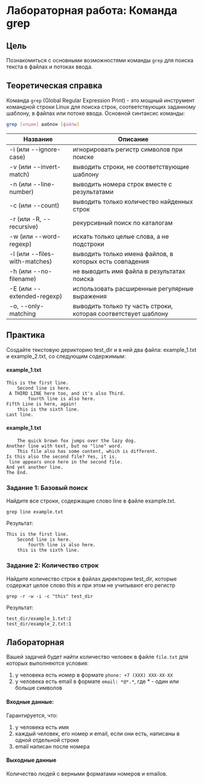 # Лабораторная работа: Команда grep

## Цель

Познакомиться с основными возможностями команды `grep` для поиска текста в файлах и потоках ввода.

## Теоретическая справка

Команда `grep` (Global Regular Expression Print) - это мощный инструмент командной строки Linux для поиска строк,
соответствующих заданному шаблону, в файлах или потоке ввода. Основной синтаксис команды:

```bash
grep [опции] шаблон [файлы]
```

| Название                      | Описание                                                       |
|-------------------------------|----------------------------------------------------------------|
| -i (или --ignore-case)	       | игнорировать регистр символов при поиске                       |
| -v (или --invert-match)       | выводить строки, не соответствующие шаблону                    |
| -n (или --line-number)        | выводить номера строк вместе с результатами                    |
| -c (или --count)              | выводить только количество найденных строк                     |
| -r (или -R, --recursive)      | рекурсивный поиск по каталогам                                 |
| -w (или --word-regexp)        | искать только целые слова, а не подстроки                      |
| -l (или --files-with-matches) | выводить только имена файлов, в которых есть совпадения        |
| -h (или --no-filename)        | не выводить имя файла в результатах поиска                     |
| -E (или --extended-regexp)    | использовать расширенные регулярные выражения                  |
| -o, --only-matching           | выводить только ту часть строки, которая соответствует шаблону |

## Практика

Создайте текстовую дерикторию test_dir и в ней два файла: example_1.txt и example_2.txt, со следующим содержимым:

#### example_1.txt

```
This is the first line.
    Second line is here.
 A THIRD LINE here too, and it's also Third.
        fourth line is also here.
Fifth Line is here, again!
    this is the sixth line.
Last line.
```

#### example_1.txt

```
    The quick brown fox jumps over the lazy dog.
Another line with text, but no "line" word.
    This file also has some content, which is different.
Is this also the second file? Yes, it is.
 line appears once here in the second file.
And yet another line.
The End.
```

### Задание 1: Базовый поиск

Найдите все строки, содержащие слово line в файле example.txt.

```
grep line example.txt
```

Результат:

```
This is the first line.
    Second line is here.
        fourth line is also here.
    this is the sixth line.
```

### Задание 2: Количество строк

Найдите количество строк в файлах директории test_dir, которые содержат целое слово this
и при этом не учитывают его регистр

```
grep -r -w -i -c "this" test_dir
```

Результат:

```
test_dir/example_1.txt:2
test_dir/example_2.txt:1
```

## Лабораторная

Вашей задачей будет найти количество человек в файле ```file.txt``` для которых выполняются условия:

1. у человека есть номер в формате ```phone: +7 (XXX) XXX-XX-XX```
2. у человека есть email в формате ```email: *@*.*```, где * - один или больше символов

#### Входные данные:

Гарантируется, что:

1. у человека есть имя
2. каждый человек, его номер и email, если они есть, написаны в одной отдельной строке
3. email написан после номера

#### Выходные данные

Количество людей с верными форматами номеров и emailов.